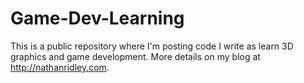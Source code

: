 Game-Dev-Learning
=================

This is a public repository where I'm posting code I write as learn 3D graphics and game development. More details on my blog at http://nathanridley.com.

